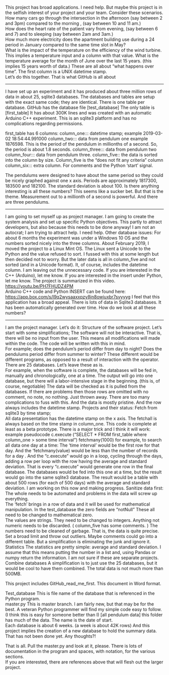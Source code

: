This project has broad applications.  I need help.   But maybe this project is in the selfish interest of your project and your team.  Consider these scenarios.  
How many cars go through the intersection in the afternoon (say between 2 and 3pm) compared to the morning , (say between 10 and 11 am.)  
How does the heart rate of the patient vary from evening, (say between 6 and 7)  and  to sleeping (say between 2am and 3am.)  
How much more electricity does the apartment building use during a 24 period in January compared to the same time slot in May?   
What is the impact of the temperature on the efficiency of the wind turbine.  This implies a temperature input and a column with that value.
What is the temperature average for the month of June over the last 15 years.  (this implies 15 years worth of data.)
These are all about “what happens over time”.  The first column is a UNIX datetime stamp.  
Let’s do this together.  That is what GitHub is all about
_______________________________
I have set up an experiment and it has produced about three million rows of data in about 25, sqlite3 databases.  The databases and tables are setup with the exact same code;  they are identical. There is one table per database.   GitHub has the database file [test_database] The only table is [first_table] It has about 300K lines and was created with an automatic Arduino C++ experiment.  This is an sqlite3 platform and has no complications regarding permissions.

first_table has 6 columns:
column_one:::   datetime stamp;   example 2019-03-02 18:54:44.991000
column_two:::   data from pendulum one     example 1876598.  This is the period of the pendulum in			 millionths of a second.  So, the period is about 1.8 seconds.
column_three:::  data from pendulum two
column_four::: 	data from pendulum three.
column_five::   	the data is sorted into the column by size.  Column_five is the “does not fit any criteria” column
column_six:::	   extra column.  For comments and the Python ‘start’ signal.  

The pendulums were designed to have about the same period so they could be nicely graphed against one x axis.  Periods are approximately 1817300,  183500 and 182100.  The standard deviation is about 100.
Is there anything interesting is all these numbers?  This seems like a sucker bet.  But that is the theme.
Measurement out to a millionth of a second is powerful.  And there are three pendulums.
___________________________________
I am going to set myself up as project manager.  I am going to create the system analysis and set up specific Python objectives.  This partly to attract developers, but also because this needs to be done anyway!   I am not an autocrat; I am trying to attract help.  I need help. 
Other database issues:  For about 6 months the experiment was under a Windows 10 OS and the numbers sorted nicely into the three columns.  About February 2019, I moved the project to a Linux Mint OS.  The Linux sent a Unicode to the Python and the value refused to sort.  I fussed with this at some length but then decided not to worry.  But the later data is all in column_five and not sorted (and in a Unicode format).  It, of course, includes the datetime column.
I am leaving out the unnecessary code.  If you are interested in the C++ (Arduino), let me know.  If you are interested in the insert under Python, let me know.   The project is summarized in this video.  
https://youtu.be/PH7FHUDZ4PM  
Arduino C++ code and Python INSERT can be found here:  https://app.box.com/s/l9q2wysaaxxpzy8jn8owiuxbr7svyyyg
I feel that this application has a broad appeal.  There is lots of data in Sqlite3 databases.  It has been automatically generated over time.  How do we look at all these numbers?
____________________________________________________
I am the project manager.  Let’s do it:  Structure of the software project.
Let’s start with some simplifications;
The software will not be interactive.  That is, there will be no input from the user.  This means all modifications will made within the code.  The code will be written with this in mind.  
For example;  does the pendulum’s period differ from day to night?  Does the pendulums period differ from summer to winter?   These different would be different programs, as opposed to a result of interaction with the operator.
There are 25 databases.  Let’s leave these as is.  
For example, when the software is complete, the databases will be fed in, manually and chronologically,  one at a time.  The output will go into one database, but there will a labor-intensive stage in the beginning.  (this is, of course, negotiable)
The data will be checked as it is pulled from the databases.  If there are problems then those rows are omitted with no comment, no note, no nothing.  Just thrown away.  There are too many complications to fuss with this.  And the data is mostly pristine.  And the row always includes the datetime stamp.
Projects and their status:
Fetch from sqlite3 by time stamp;  
All data presentation has the datetime stamp on the x axis.  The fetchall is always based on the time stamp in column_one.  This code is complete at least as a beta prototype.  There is a major trick and I think it will work:  example pseudocode
c.execute (“SELECT * FROM first_table where column_one > some time interval”)
    fetchmany(1000)
for example, to search all data one day at a time:  The ‘time interval’ would be the first row for that day.  And the ‘fetchmany(value) would be less than the number of records for a day .  And the “c.execute” would go in a loop, cycling through the days, adding a row per loop with the row having the average and standard deviation.  That is every “c.execute” would generate one row in the final database.
The databases would be fed into this one at a time, but the result would go into the same sqlite3 database.  The result would be a table with about 500 rows (for each of 500 days) with the average and standard deviation.
I am working on this now and making progress.
Sanitize data first:
The whole needs to be automated and problems in the data will screw up everything.  
The ‘fetch’ brings in a row of data and it will be used for mathematical manipulation.
In the test_database the zero fields are “notNull”  These all need to be changed to mathematical zero.  
The values are strings.  They need to be changed to integers. 
Anything not numeric needs to be discarded.  ( column_five has some comments.  )
The numbers need to be cleaned of garbage.  That is, the data is quite precise.  Set a broad limit and throw out outliers.  Maybe comments could go into a different table.  But a simplification is eliminating the junk and ignore it.
Statistics
The statistics are pretty simple:  average and standard deviation.  I assume that this means putting the number in a list and, using Pandas or numpy return the information.  I am not sure if these are separate projects.
Combine databases
A simplification is to just use the 25 databases, but it would be cool to have them combined.  The total data is not much more than 500MB.  

This project includes
GitHub_read_me_first.       This document in Word format.

Test_database                    This is file name of the database that is referenced in the Python program.  
 master.py                           This is master branch.  I am fairly new, but that may be for the best.  A veteran 
                                             Python programmer  will find my simple code easy to follow. 
                                              (I think this is easy for someone better than I)
 [all pendulum data]        this folder has much of the data.  The name is the date of start.  
                                             Each database is about 6 weeks.  (a week is about 42K rows)
And this project implies the creation of a new database to hold the summary data.  That has not been done yet.  Any thoughts?!

That is all.  Pull the master.py and look at it, please.  There is lots of documentation in the program and spaces, with notation, for the various sections.  
If you are interested, there are references above that will flesh out the larger project.

